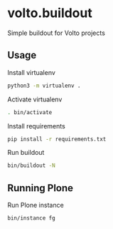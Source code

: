 # volto.buildout

Simple buildout for Volto projects

## Usage

Install virtualenv

```bash
python3 -m virtualenv .
```

Activate virtualenv
```bash
. bin/activate
```

Install requirements
```bash
pip install -r requirements.txt
```

Run buildout
```bash
bin/buildout -N
```

## Running Plone

Run Plone instance
```bash
bin/instance fg
```
